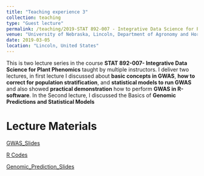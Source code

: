 ```yaml
---
title: "Teaching experience 3"
collection: teaching
type: "Guest lecture"
permalink: /teaching/2019-STAT 892-007 - Integrative Data Science for Plant Phenomics 
venue: "University of Nebraska, Lincoln, Department of Agronomy and Horticulture"
date: 2019-03-05
location: "Lincoln, United States"
---
```


This is  two lecture series in the course **STAT 892-007- Integrative Data Science for Plant Phenomics**  taught by multiple instructors. I deliver two lectures, in first lecture I discussed about **basic concepts in GWAS**, **how to correct for population stratification**, and **statistical models to run GWAS** and also showed **practical demonstration** how to perform **GWAS in R-software**. In the Second lecture, I discussed the Basics of **Genomic Predictions and Statistical Models**

Lecture Materials
======

<a href='http://whussain2.github.io/Materials/Teaching/GWAS_IDS.pdf'>GWAS_Slides</a>

<a href='http://whussain2.github.io/Materials/Teaching/GWAS_R_2.html'>R Codes</a>

<a href='http://whussain2.github.io/Materials/Teaching/GP_IDS.pdf'>Genomic_Prediction_Slides</a>


